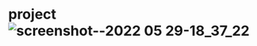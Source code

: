 # project![screenshot--2022 05 29-18_37_22](https://user-images.githubusercontent.com/102255741/170878382-88b625f1-a578-4da1-a509-978ef845bf7d.png)
